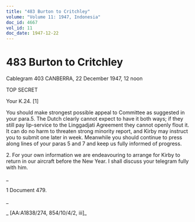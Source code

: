 ```yaml
---
title: "483 Burton to Critchley"
volume: "Volume 11: 1947, Indonesia"
doc_id: 4667
vol_id: 11
doc_date: 1947-12-22
---
```


# 483 Burton to Critchley

Cablegram 403 CANBERRA, 22 December 1947, 12 noon

TOP SECRET

Your K.24. [1]

You should make strongest possible appeal to Committee as suggested in your para.5. The Dutch clearly cannot expect to have it both ways; if they still pay lip-service to the Linggadjati Agreement they cannot openly flout it. It can do no harm to threaten strong minority report, and Kirby may instruct you to submit one later in week. Meanwhile you should continue to press along lines of your paras 5 and 7 and keep us fully informed of progress.

2\. For your own information we are endeavouring to arrange for Kirby to return in our aircraft before the New Year. I shall discuss your telegram fully with him.

_

1 Document 479.

_

_ [AA:A1838/274, 854/10/4/2, iii]_
